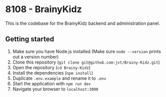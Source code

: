 # 8108 - BrainyKidz

This is the codebase for the BrainyKidz backend and administration panel.

## Getting started
1. Make sure you have Node.js installed (Make sure `node --version` prints out a version number)
2. Clone this repository (`git clone git@github.com:jvt/Brainy-Kidz.git`)
3. Open the repository (`cd Brainy-Kidz`)
4. Install the dependencies (`npm install`)
5. Duplicate `.env.example` and rename it to `.env`
6. Start the application with `npm run dev`
7. Navigate your browser to `localhost:3000`
